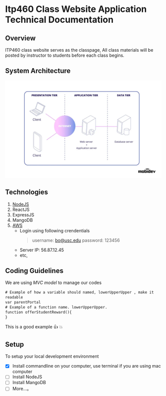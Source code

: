 # Itp460 Class Website Application Technical Documentation

## Overview
ITP460 class website serves as the classpage, All class materials will be posted by instructor to students before each class begins.

## System Architecture
![System Architect Pic](3-tier-web-architecture.jpg)

## Technologies
1. [NodeJS](https://nodejs.org)
2. ReactJS
3. ExpressJS
4. MangoDB
5. [AWS](https://aws.amazon.com)
    * Login using following crendentials
      > username: bo@usc.edu
      > password: 123456
    * Server IP: 56.87.12.45
    * etc,

## Coding Guidelines
We are using *MVC model* to manage our codes
```
# Example of how a variable should named, lowerUpperUpper , make it readable
var parentPortal
# Example of a function name. lowerUpperUpper.
function offerStudentReward(){
}
```

This is a good example :+1: :boom:

## Setup
To setup your local development environment
- [x] Install commandline on your computer, use terminal if you are using mac computer
- [ ] Install NodeJS
- [ ] Install MangoDB
- [ ] More...。
